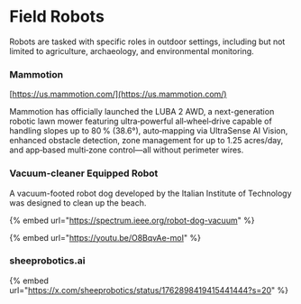 # Field Robots

Robots are tasked with specific roles in outdoor settings, including but not limited to agriculture, archaeology, and environmental monitoring.



### Mammotion

[https://us.mammotion.com/](https://us.mammotion.com/)

Mammotion has officially launched the LUBA 2 AWD, a next-generation robotic lawn mower featuring ultra‑powerful all‑wheel‑drive capable of handling slopes up to 80 % (38.6°), auto‑mapping via UltraSense AI Vision, enhanced obstacle detection, zone management for up to 1.25 acres/day, and app‑based multi‑zone control—all without perimeter wires.



### Vacuum-cleaner Equipped Robot

A vacuum-footed robot dog developed by the Italian Institute of Technology was designed to clean up the beach.

{% embed url="https://spectrum.ieee.org/robot-dog-vacuum" %}

{% embed url="https://youtu.be/O8BqvAe-moI" %}



### sheeprobotics.ai

{% embed url="https://x.com/sheeprobotics/status/1762898419415441444?s=20" %}

